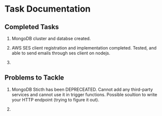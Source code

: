 # Task Documentation

## Completed Tasks

1) MongoDB cluster and databse created.

2) AWS SES client registration and implementation completed. Tested, and able to send emails through ses client on nodejs.

3) 

## Problems to Tackle

1) MongoDB Sticth has been DEPRECEATED. Cannot add any third-party services and cannot use it in trigger functions. Possible soultion to write your HTTP endpoint (trying to figure it out).

2)